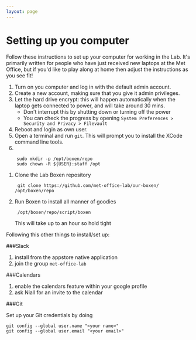 ```yaml
---
layout: page
---
```


Setting up you computer
=======================

Follow these instructions to set up your computer for working in the Lab. It's primarily written for people who have just received new laptops at the Met Office, but if you'd like to play along at home then adjust the instructions as you see fit!

1. Turn on you computer and log in with the default admin account.
1. Create a new account, making sure that you give it admin privileges.
1. Let the hard drive encrypt: this will happen automatically when the laptop gets connected to power, and will take around 30 mins.
	* Don't interrupt this by shutting down or turning off the power
	* You can check the progress by opening `System Preferences > Security and Privacy > Filevault`
1. Reboot and login as own user.
1. Open a terminal and run `git`. This will prompt you to install the XCode command line tools.
1.

        sudo mkdir -p /opt/boxen/repo
        sudo chown -R ${USER}:staff /opt
1. Clone the Lab Boxen repository

        git clone https://github.com/met-office-lab/our-boxen/ /opt/boxen/repo
1. Run Boxen to install all manner of goodies

        /opt/boxen/repo/script/boxen
   This will take up to an hour so hold tight

Following this other things to install/set up:

###Slack

1. install from the appstore native application
1. join the group `met-office-lab`

###Calendars

1. enable the calendars feature within your google profile
1. ask Niall for an invite to the calendar

###Git

Set up your Git credentials by doing

    git config --global user.name "<your name>"
    git config --global user.email "<your email>"